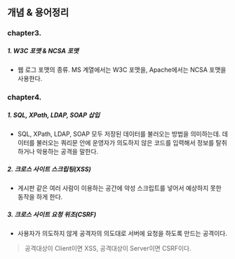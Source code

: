 
## 개념 & 용어정리

### chapter3. 

##### 1. W3C 포맷 & NCSA 포맷
- 웹 로그 포맷의 종류. MS 계열에서는 W3C 포맷을, Apache에서는 NCSA 포맷을 사용한다.


### chapter4.

##### 1. SQL, XPath, LDAP, SOAP 삽입
- SQL, XPath, LDAP, SOAP 모두 저장된 데이터를 불러오는 방법을 의미하는데. 데이터를 불러오는 쿼리문 안에 운영자가 의도하지 않은 코드를 입력해서 정보를 탈취하거나 악용하는 공격을 말한다.


##### 2. 크로스 사이트 스크립팅(XSS)
- 게시판 같은 여러 사람이 이용하는 공간에 악성 스크립트를 넣어서 예상하지 못한 동작을 하게 한다.

##### 3. 크로스 사이트 요청 위조(CSRF)
- 사용자가 의도하지 않게 공격자의 의도대로 서버에 요청을 하도록 만드는 공격이다.

> 공격대상이 Client이면 XSS, 공격대상이 Server이면 CSRF이다.
